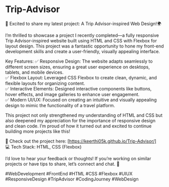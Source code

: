 # Trip-Advisor
🚀 Excited to share my latest project: A Trip Advisor-inspired Web Design!🌍

I’m thrilled to showcase a project I recently completed—a fully responsive Trip Advisor-inspired website built using HTML and CSS with Flexbox for layout design. This project was a fantastic opportunity to hone my front-end development skills and create a user-friendly, visually appealing interface.

Key Features:
✅ Responsive Design: The website adapts seamlessly to different screen sizes, ensuring a great user experience on desktops, tablets, and mobile devices.  
✅ Flexbox Layout: Leveraged CSS Flexbox to create clean, dynamic, and flexible layouts for organizing content.  
✅ Interactive Elements: Designed interactive components like buttons, hover effects, and image galleries to enhance user engagement.  
✅ Modern UI/UX: Focused on creating an intuitive and visually appealing design to mimic the functionality of a travel platform.

This project not only strengthened my understanding of HTML and CSS but also deepened my appreciation for the importance of responsive design and clean code. I’m proud of how it turned out and excited to continue building more projects like this!

🔗 Check out the project here: [https://keerthi05k.github.io/Trip-Advisor/]  
💻 Tech Stack: HTML, CSS (Flexbox)

I’d love to hear your feedback or thoughts! If you’re working on similar projects or have tips to share, let’s connect and chat. 🚀

#WebDevelopment #FrontEnd #HTML #CSS #Flexbox #UIUX #ResponsiveDesign #TripAdvisor #CodingJourney #WebDesign
